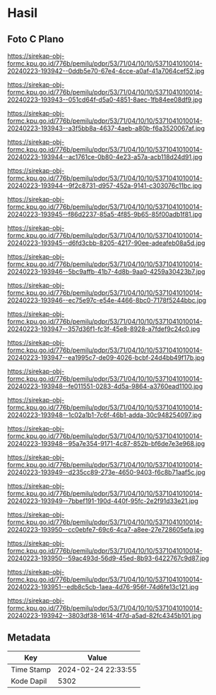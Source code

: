 # Hasil

## Foto C Plano

https://sirekap-obj-formc.kpu.go.id/776b/pemilu/pdpr/53/71/04/10/10/5371041010014-20240223-193942--0ddb5e70-67e4-4cce-a0af-41a7064cef52.jpg

https://sirekap-obj-formc.kpu.go.id/776b/pemilu/pdpr/53/71/04/10/10/5371041010014-20240223-193943--051cd64f-d5a0-4851-8aec-1fb84ee08df9.jpg

https://sirekap-obj-formc.kpu.go.id/776b/pemilu/pdpr/53/71/04/10/10/5371041010014-20240223-193943--a3f5bb8a-4637-4aeb-a80b-f6a3520067af.jpg

https://sirekap-obj-formc.kpu.go.id/776b/pemilu/pdpr/53/71/04/10/10/5371041010014-20240223-193944--ac1761ce-0b80-4e23-a57a-acb118d24d91.jpg

https://sirekap-obj-formc.kpu.go.id/776b/pemilu/pdpr/53/71/04/10/10/5371041010014-20240223-193944--9f2c8731-d957-452a-9141-c303076c11bc.jpg

https://sirekap-obj-formc.kpu.go.id/776b/pemilu/pdpr/53/71/04/10/10/5371041010014-20240223-193945--f86d2237-85a5-4f85-9b65-85f00adb1f81.jpg

https://sirekap-obj-formc.kpu.go.id/776b/pemilu/pdpr/53/71/04/10/10/5371041010014-20240223-193945--d6fd3cbb-8205-4217-90ee-adeafeb08a5d.jpg

https://sirekap-obj-formc.kpu.go.id/776b/pemilu/pdpr/53/71/04/10/10/5371041010014-20240223-193946--5bc9affb-41b7-4d8b-9aa0-4259a30423b7.jpg

https://sirekap-obj-formc.kpu.go.id/776b/pemilu/pdpr/53/71/04/10/10/5371041010014-20240223-193946--ec75e97c-e54e-4466-8bc0-7178f5244bbc.jpg

https://sirekap-obj-formc.kpu.go.id/776b/pemilu/pdpr/53/71/04/10/10/5371041010014-20240223-193947--357d36f1-fc3f-45e8-8928-a7fdef9c24c0.jpg

https://sirekap-obj-formc.kpu.go.id/776b/pemilu/pdpr/53/71/04/10/10/5371041010014-20240223-193947--ea1995c7-de09-4026-bcbf-24d4bb49f17b.jpg

https://sirekap-obj-formc.kpu.go.id/776b/pemilu/pdpr/53/71/04/10/10/5371041010014-20240223-193948--fe011551-0283-4d5a-9864-a3760ead1100.jpg

https://sirekap-obj-formc.kpu.go.id/776b/pemilu/pdpr/53/71/04/10/10/5371041010014-20240223-193948--1c02a1b1-7c6f-46b1-adda-30c948254097.jpg

https://sirekap-obj-formc.kpu.go.id/776b/pemilu/pdpr/53/71/04/10/10/5371041010014-20240223-193948--95a7e354-9171-4c87-852b-bf6de7e3e968.jpg

https://sirekap-obj-formc.kpu.go.id/776b/pemilu/pdpr/53/71/04/10/10/5371041010014-20240223-193949--d235cc89-273e-4650-9403-f6c8b71aaf5c.jpg

https://sirekap-obj-formc.kpu.go.id/776b/pemilu/pdpr/53/71/04/10/10/5371041010014-20240223-193949--7bbef191-190d-440f-95fc-2e2f91d33e21.jpg

https://sirekap-obj-formc.kpu.go.id/776b/pemilu/pdpr/53/71/04/10/10/5371041010014-20240223-193950--cc0ebfe7-69c6-4ca7-a8ee-27e728605efa.jpg

https://sirekap-obj-formc.kpu.go.id/776b/pemilu/pdpr/53/71/04/10/10/5371041010014-20240223-193950--59ac493d-56d9-45ed-8b93-6422767c9d87.jpg

https://sirekap-obj-formc.kpu.go.id/776b/pemilu/pdpr/53/71/04/10/10/5371041010014-20240223-193951--edb8c5cb-1aea-4d76-956f-74d6fe13c121.jpg

https://sirekap-obj-formc.kpu.go.id/776b/pemilu/pdpr/53/71/04/10/10/5371041010014-20240223-193942--3803df38-1614-4f7d-a5ad-82fc4345b101.jpg


## Metadata

| Key        | Value               |
| ---------- | ------------------- |
| Time Stamp | 2024-02-24 22:33:55 |
| Kode Dapil | 5302                |




